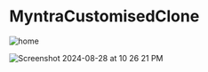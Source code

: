 # MyntraCustomisedClone


![home](https://github.com/user-attachments/assets/089902a6-2f30-4d4b-98f5-ba1081b0404d)

![Screenshot 2024-08-28 at 10 26 21 PM](https://github.com/user-attachments/assets/12059596-e411-4b25-9fae-d66622ae7534)
